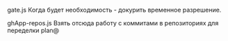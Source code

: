 gate.js
Когда будет необходимость - докурить временное разрешение.

ghApp-repos.js
Взять отсюда работу с коммитами в репозиториях для переделки plan@